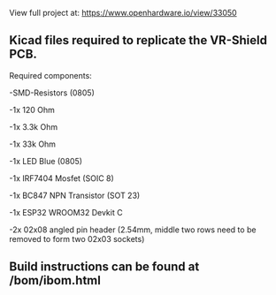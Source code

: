 View full project at:
https://www.openhardware.io/view/33050



## Kicad files required to replicate the VR-Shield PCB. 



Required components:

-SMD-Resistors (0805)

  -1x 120 Ohm
  
  -1x 3.3k Ohm
  
  -1x 33k Ohm
  
-1x LED Blue (0805)

-1x IRF7404 Mosfet (SOIC 8)

-1x BC847 NPN Transistor (SOT 23)

-1x ESP32 WROOM32 Devkit C

-2x 02x08 angled pin header (2.54mm, middle two rows need to be removed to form two 02x03 sockets)



## Build instructions can be found at /bom/ibom.html
